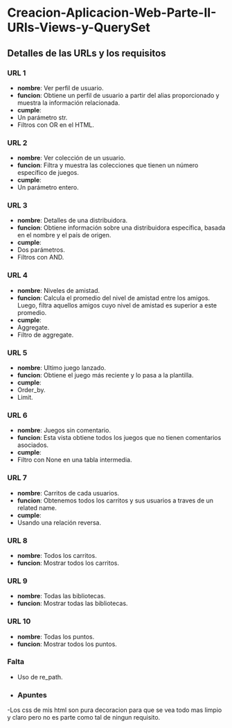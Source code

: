 # Creacion-Aplicacion-Web-Parte-II-URls-Views-y-QuerySet

## Detalles de las URLs y los requisitos 

### URL 1
- **nombre**: Ver perfil de usuario.
- **funcion**: Obtiene un perfil de usuario a partir del alias proporcionado y muestra la información relacionada.
- **cumple**:
- Un parámetro str.
- Filtros con OR en el HTML.

### URL 2
- **nombre**: Ver colección de un usuario.
- **funcion**: Filtra y muestra las colecciones que tienen un número específico de juegos.
- **cumple**:
- Un parámetro entero.

### URL 3
- **nombre**: Detalles de una distribuidora.
- **funcion**: Obtiene información sobre una distribuidora específica, basada en el nombre y el país de origen.
- **cumple**:
- Dos parámetros.
- Filtros con AND.

### URL 4
- **nombre**: Niveles de amistad.
- **funcion**: Calcula el promedio del nivel de amistad entre los amigos. Luego, filtra aquellos amigos cuyo nivel de amistad es superior a este promedio.
- **cumple**:
- Aggregate.
- Filtro de aggregate.

### URL 5
- **nombre**: Ultimo juego lanzado.
- **funcion**: Obtiene el juego más reciente y lo pasa a la plantilla.
- **cumple**:
- Order_by.
- Limit.

### URL 6
- **nombre**: Juegos sin comentario.
- **funcion**: Esta vista obtiene todos los juegos que no tienen comentarios asociados.
- **cumple**:
- Filtro con None en una tabla intermedia.

### URL 7
- **nombre**: Carritos de cada usuarios.
- **funcion**: Obtenemos todos los carritos y sus usuarios a traves de un related name.
- **cumple**:
- Usando una relación reversa.

### URL 8
- **nombre**: Todos los carritos.
- **funcion**: Mostrar todos los carritos.

### URL 9
- **nombre**: Todas las bibliotecas.
- **funcion**: Mostrar todas las bibliotecas.

### URL 10
- **nombre**: Todas los puntos.
- **funcion**: Mostrar todos los puntos.

### Falta 
- Uso de re_path.

- ### Apuntes
-Los css de mis html son pura decoracion para que se vea todo mas limpio y claro pero no es parte como tal de ningun requisito.





